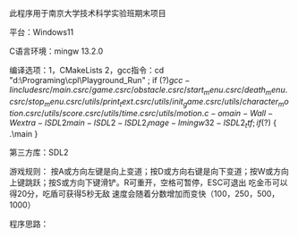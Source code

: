 此程序用于南京大学技术科学实验班期末项目

平台：Windows11

C语言环境：mingw 13.2.0

编译选项：1，CMakeLists
2，gcc指令：cd "d:\Programing\cpl\Playground_Run\" ; if ($?) { gcc -Iinclude src/main.c src/game.c src/obstacle.c src/start_menu.c src/death_menu.c src/stop_menu.c src/utils/print_text.c src/utils/init_game.c src/utils/character_motion.c src/utils/score.c src/utils/time.c src/utils/motion.c -o main -Wall -Wextra -lSDL2main -lSDL2 -lSDL2_image -lmingw32 -lSDL2_ttf } ; if ($?) { .\main }

第三方库：SDL2

游戏规则：
按A或方向左键是向上变道；按D或方向右键是向下变道；按W或方向上键跳跃；按S或方向下键滑铲。R可重开，空格可暂停，ESC可退出
吃金币可以得20分，吃盾可获得5秒无敌
速度会随着分数增加而变快（100，250，500，1000）

程序思路：